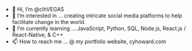 - 👋 Hi, I’m @clhVEGAS
- 👀 I’m interested in ... creating intricate social media platforms to help facilitate change in the world.
- 🌱 I’m currently learning ... JavaScript, Python, SQL, Node.js, React.js / React-Native, & C++
- 📫 How to reach me ... @ my portfolio website, cyhoward.com

<!---
clhVEGAS/clhVEGAS is a ✨ special ✨ repository because its `README.md` (this file) appears on your GitHub profile.
You can click the Preview link to take a look at your changes.
--->

